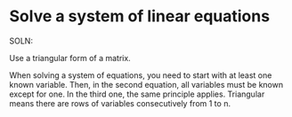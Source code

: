 # Solve a system of linear equations

SOLN:

Use a triangular form of a matrix.

When solving a system of equations, you need to start with at least one known variable. Then, in the second equation, all variables must be known except for one. In the third one, the same principle applies. Triangular means there are rows of variables consecutively from 1 to n.